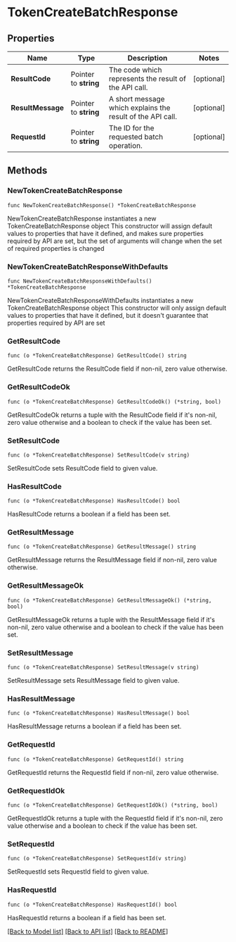 # TokenCreateBatchResponse

## Properties

Name | Type | Description | Notes
------------ | ------------- | ------------- | -------------
**ResultCode** | Pointer to **string** | The code which represents the result of the API call. | [optional] 
**ResultMessage** | Pointer to **string** | A short message which explains the result of the API call. | [optional] 
**RequestId** | Pointer to **string** | The ID for the requested batch operation. | [optional] 

## Methods

### NewTokenCreateBatchResponse

`func NewTokenCreateBatchResponse() *TokenCreateBatchResponse`

NewTokenCreateBatchResponse instantiates a new TokenCreateBatchResponse object
This constructor will assign default values to properties that have it defined,
and makes sure properties required by API are set, but the set of arguments
will change when the set of required properties is changed

### NewTokenCreateBatchResponseWithDefaults

`func NewTokenCreateBatchResponseWithDefaults() *TokenCreateBatchResponse`

NewTokenCreateBatchResponseWithDefaults instantiates a new TokenCreateBatchResponse object
This constructor will only assign default values to properties that have it defined,
but it doesn't guarantee that properties required by API are set

### GetResultCode

`func (o *TokenCreateBatchResponse) GetResultCode() string`

GetResultCode returns the ResultCode field if non-nil, zero value otherwise.

### GetResultCodeOk

`func (o *TokenCreateBatchResponse) GetResultCodeOk() (*string, bool)`

GetResultCodeOk returns a tuple with the ResultCode field if it's non-nil, zero value otherwise
and a boolean to check if the value has been set.

### SetResultCode

`func (o *TokenCreateBatchResponse) SetResultCode(v string)`

SetResultCode sets ResultCode field to given value.

### HasResultCode

`func (o *TokenCreateBatchResponse) HasResultCode() bool`

HasResultCode returns a boolean if a field has been set.

### GetResultMessage

`func (o *TokenCreateBatchResponse) GetResultMessage() string`

GetResultMessage returns the ResultMessage field if non-nil, zero value otherwise.

### GetResultMessageOk

`func (o *TokenCreateBatchResponse) GetResultMessageOk() (*string, bool)`

GetResultMessageOk returns a tuple with the ResultMessage field if it's non-nil, zero value otherwise
and a boolean to check if the value has been set.

### SetResultMessage

`func (o *TokenCreateBatchResponse) SetResultMessage(v string)`

SetResultMessage sets ResultMessage field to given value.

### HasResultMessage

`func (o *TokenCreateBatchResponse) HasResultMessage() bool`

HasResultMessage returns a boolean if a field has been set.

### GetRequestId

`func (o *TokenCreateBatchResponse) GetRequestId() string`

GetRequestId returns the RequestId field if non-nil, zero value otherwise.

### GetRequestIdOk

`func (o *TokenCreateBatchResponse) GetRequestIdOk() (*string, bool)`

GetRequestIdOk returns a tuple with the RequestId field if it's non-nil, zero value otherwise
and a boolean to check if the value has been set.

### SetRequestId

`func (o *TokenCreateBatchResponse) SetRequestId(v string)`

SetRequestId sets RequestId field to given value.

### HasRequestId

`func (o *TokenCreateBatchResponse) HasRequestId() bool`

HasRequestId returns a boolean if a field has been set.


[[Back to Model list]](../README.md#documentation-for-models) [[Back to API list]](../README.md#documentation-for-api-endpoints) [[Back to README]](../README.md)


